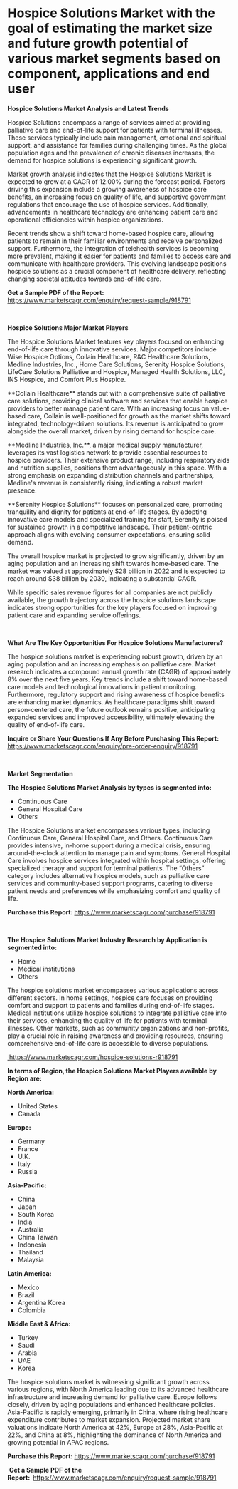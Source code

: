 <p><h1>Hospice Solutions Market with the goal of estimating the market size and future growth potential of various market segments based on component, applications and end user</h1></p><p><strong>Hospice Solutions Market Analysis and Latest Trends</strong></p>
<p><p>Hospice Solutions encompass a range of services aimed at providing palliative care and end-of-life support for patients with terminal illnesses. These services typically include pain management, emotional and spiritual support, and assistance for families during challenging times. As the global population ages and the prevalence of chronic diseases increases, the demand for hospice solutions is experiencing significant growth.</p><p>Market growth analysis indicates that the Hospice Solutions Market is expected to grow at a CAGR of 12.00% during the forecast period. Factors driving this expansion include a growing awareness of hospice care benefits, an increasing focus on quality of life, and supportive government regulations that encourage the use of hospice services. Additionally, advancements in healthcare technology are enhancing patient care and operational efficiencies within hospice organizations.</p><p>Recent trends show a shift toward home-based hospice care, allowing patients to remain in their familiar environments and receive personalized support. Furthermore, the integration of telehealth services is becoming more prevalent, making it easier for patients and families to access care and communicate with healthcare providers. This evolving landscape positions hospice solutions as a crucial component of healthcare delivery, reflecting changing societal attitudes towards end-of-life care.</p></p>
<p><strong>Get a Sample PDF of the Report:&nbsp;</strong> <a href="https://www.marketscagr.com/enquiry/request-sample/918791?utm_campaign=2891&utm_medium=2&utm_source=Github&utm_content=ia&utm_term=16042025&utm_id=hospice-solutions">https://www.marketscagr.com/enquiry/request-sample/918791</a></p>
<p>&nbsp;</p>
<p><strong>Hospice Solutions Major Market Players</strong></p>
<p><p>The Hospice Solutions Market features key players focused on enhancing end-of-life care through innovative services. Major competitors include Wise Hospice Options, Collain Healthcare, R&C Healthcare Solutions, Medline Industries, Inc., Home Care Solutions, Serenity Hospice Solutions, LifeCare Solutions Palliative and Hospice, Managed Health Solutions, LLC, INS Hospice, and Comfort Plus Hospice.</p><p>**Collain Healthcare** stands out with a comprehensive suite of palliative care solutions, providing clinical software and services that enable hospice providers to better manage patient care. With an increasing focus on value-based care, Collain is well-positioned for growth as the market shifts toward integrated, technology-driven solutions. Its revenue is anticipated to grow alongside the overall market, driven by rising demand for hospice care.</p><p>**Medline Industries, Inc.**, a major medical supply manufacturer, leverages its vast logistics network to provide essential resources to hospice providers. Their extensive product range, including respiratory aids and nutrition supplies, positions them advantageously in this space. With a strong emphasis on expanding distribution channels and partnerships, Medline's revenue is consistently rising, indicating a robust market presence.</p><p>**Serenity Hospice Solutions** focuses on personalized care, promoting tranquility and dignity for patients at end-of-life stages. By adopting innovative care models and specialized training for staff, Serenity is poised for sustained growth in a competitive landscape. Their patient-centric approach aligns with evolving consumer expectations, ensuring solid demand.</p><p>The overall hospice market is projected to grow significantly, driven by an aging population and an increasing shift towards home-based care. The market was valued at approximately $28 billion in 2022 and is expected to reach around $38 billion by 2030, indicating a substantial CAGR.</p><p>While specific sales revenue figures for all companies are not publicly available, the growth trajectory across the hospice solutions landscape indicates strong opportunities for the key players focused on improving patient care and expanding service offerings.</p></p>
<p>&nbsp;</p>
<p><strong>What Are The Key Opportunities For Hospice Solutions Manufacturers?</strong></p>
<p><p>The hospice solutions market is experiencing robust growth, driven by an aging population and an increasing emphasis on palliative care. Market research indicates a compound annual growth rate (CAGR) of approximately 8% over the next five years. Key trends include a shift toward home-based care models and technological innovations in patient monitoring. Furthermore, regulatory support and rising awareness of hospice benefits are enhancing market dynamics. As healthcare paradigms shift toward person-centered care, the future outlook remains positive, anticipating expanded services and improved accessibility, ultimately elevating the quality of end-of-life care.</p></p>
<p><strong>Inquire or Share Your Questions If Any Before Purchasing This Report:</strong> <a href="https://www.marketscagr.com/enquiry/pre-order-enquiry/918791?utm_campaign=2891&utm_medium=2&utm_source=Github&utm_content=ia&utm_term=16042025&utm_id=hospice-solutions">https://www.marketscagr.com/enquiry/pre-order-enquiry/918791</a></p>
<p>&nbsp;</p>
<p><strong>Market Segmentation</strong></p>
<p><strong>The Hospice Solutions Market Analysis by types is segmented into:</strong></p>
<p><ul><li>Continuous Care</li><li>General Hospital Care</li><li>Others</li></ul></p>
<p><p>The Hospice Solutions market encompasses various types, including Continuous Care, General Hospital Care, and Others. Continuous Care provides intensive, in-home support during a medical crisis, ensuring around-the-clock attention to manage pain and symptoms. General Hospital Care involves hospice services integrated within hospital settings, offering specialized therapy and support for terminal patients. The “Others” category includes alternative hospice models, such as palliative care services and community-based support programs, catering to diverse patient needs and preferences while emphasizing comfort and quality of life.</p></p>
<p><strong>Purchase this Report:&nbsp;</strong><a href="https://www.marketscagr.com/purchase/918791?utm_campaign=2891&utm_medium=2&utm_source=Github&utm_content=ia&utm_term=16042025&utm_id=hospice-solutions">https://www.marketscagr.com/purchase/918791</a></p>
<p>&nbsp;</p>
<p><strong>The Hospice Solutions Market Industry Research by Application is segmented into:</strong></p>
<p><ul><li>Home</li><li>Medical institutions</li><li>Others</li></ul></p>
<p><p>The hospice solutions market encompasses various applications across different sectors. In home settings, hospice care focuses on providing comfort and support to patients and families during end-of-life stages. Medical institutions utilize hospice solutions to integrate palliative care into their services, enhancing the quality of life for patients with terminal illnesses. Other markets, such as community organizations and non-profits, play a crucial role in raising awareness and providing resources, ensuring comprehensive end-of-life care is accessible to diverse populations.</p></p>
<p><a href="https://www.marketscagr.com/hospice-solutions-r918791?utm_campaign=2891&utm_medium=2&utm_source=Github&utm_content=ia&utm_term=16042025&utm_id=hospice-solutions">&nbsp;https://www.marketscagr.com/hospice-solutions-r918791</a></p>
<p><strong>In terms of Region, the Hospice Solutions Market Players available by Region are:</strong></p>
<p>
    <p> <strong> North America: </strong>
        <ul>
            <li>United States</li>
            <li>Canada</li>
        </ul>
        </p> 
    <p> <strong> Europe: </strong>
        <ul>
            <li>Germany</li>
            <li>France</li>
            <li>U.K.</li>
            <li>Italy</li>
            <li>Russia</li>
        </ul>
        </p> 
    <p> <strong> Asia-Pacific: </strong>
        <ul>
            <li>China</li>
            <li>Japan</li>
            <li>South Korea</li>
            <li>India</li>
            <li>Australia</li>
            <li>China Taiwan</li>
            <li>Indonesia</li>
            <li>Thailand</li>
            <li>Malaysia</li>
        </ul>
        </p> 
    <p> <strong> Latin America: </strong>
        <ul>
            <li>Mexico</li>
            <li>Brazil</li>
            <li>Argentina Korea</li>
            <li>Colombia</li>
        </ul>
        </p> 
    <p> <strong> Middle East & Africa: </strong>
        <ul>
            <li>Turkey</li>
            <li>Saudi</li>
            <li>Arabia</li>
            <li>UAE</li>
            <li>Korea</li>
        </ul>
    </p>
    </p>
<p><p>The hospice solutions market is witnessing significant growth across various regions, with North America leading due to its advanced healthcare infrastructure and increasing demand for palliative care. Europe follows closely, driven by aging populations and enhanced healthcare policies. Asia-Pacific is rapidly emerging, primarily in China, where rising healthcare expenditure contributes to market expansion. Projected market share valuations indicate North America at 42%, Europe at 28%, Asia-Pacific at 22%, and China at 8%, highlighting the dominance of North America and growing potential in APAC regions.</p></p>
<p><strong>Purchase this Report: </strong><a href="https://www.marketscagr.com/purchase/918791?utm_campaign=2891&utm_medium=2&utm_source=Github&utm_content=ia&utm_term=16042025&utm_id=hospice-solutions">https://www.marketscagr.com/purchase/918791</a></p>
<p>&nbsp;<strong>Get a Sample PDF of the Report:&nbsp;&nbsp;</strong><a href="https://www.marketscagr.com/enquiry/request-sample/918791?utm_campaign=2891&utm_medium=2&utm_source=Github&utm_content=ia&utm_term=16042025&utm_id=hospice-solutions">https://www.marketscagr.com/enquiry/request-sample/918791</a></p>
<p><strong></strong></p>
<p><p></p><p></p><p></p></p>
